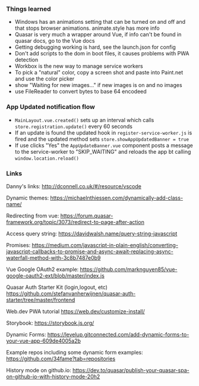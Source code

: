 ### Things learned

- Windows has an animations setting that can be turned on and off and that stops browser animations. animate.style has more info
- Quasar is very much a wrapper around Vue, if info can't be found in quasar docs, go to the Vue docs
- Getting debugging working is hard, see the launch.json for config
- Don't add scripts to the dom in boot files, it causes problems with PWA detection
- Workbox is the new way to manage service workers
- To pick a "natural" color, copy a screen shot and paste into Paint.net and use the color picker
- show "Waiting for new images..." if new images is on and no images
- use FileReader to convert bytes to base 64 encodeed

### App Updated notification flow

- ```MainLayout.vue.created()``` sets up an interval which calls ```store.registration.update()``` every 60 seconds
- If an update is found the updated hook in ```register-service-worker.js``` is fired and the updated method sets ```store.showAppUpdatedBanner = true```
- If use clicks "Yes" the ```AppUpdateBanner.vue``` component posts a message to the service-worker to "SKIP_WAITING" and reloads the app bt calling ```window.location.reload()```
### Links

Danny's links:
http://dconnell.co.uk/#/resource/vscode

Dynamic themes:
https://michaelnthiessen.com/dynamically-add-class-name/

Redirecting from vue:
https://forum.quasar-framework.org/topic/3073/redirect-to-page-after-action

Access query string:
https://davidwalsh.name/query-string-javascript

Promises:
https://medium.com/javascript-in-plain-english/converting-javascript-callbacks-to-promise-and-async-await-replacing-async-waterfall-method-with-3c8b7487e0b9

Vue Google OAuth2 example:
https://github.com/marknguyen85/vue-google-oauth2-ext/blob/master/index.js

Quasar Auth Starter Kit (login,logout, etc)
https://github.com/stefanvanherwijnen/quasar-auth-starter/tree/master/frontend

Web.dev PWA tutorial
https://web.dev/customize-install/

Storybook:
https://storybook.js.org/

Dynamic Forms:
https://levelup.gitconnected.com/add-dynamic-forms-to-your-vue-app-609de4005a2b

Example repos including some dynamic form examples:
https://github.com/34fame?tab=repositories

History mode on github.io:
https://dev.to/quasar/publish-your-quasar-spa-on-github-io-with-history-mode-20h2
